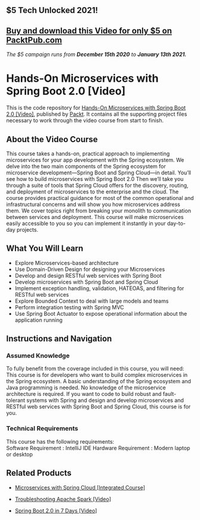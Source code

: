 ## $5 Tech Unlocked 2021!
[Buy and download this Video for only $5 on PacktPub.com](https://www.packtpub.com/product/hands-on-microservices-with-spring-boot-2-0-video/9781788991551)
-----
*The $5 campaign         runs from __December 15th 2020__ to __January 13th 2021.__*

# Hands-On Microservices with Spring Boot 2.0 [Video]
This is the code repository for [Hands-On Microservices with Spring Boot 2.0 [Video]](https://www.packtpub.com/application-development/hands-microservices-spring-boot-20-video?utm_source=github&utm_medium=repository&utm_campaign=9781788991551), published by [Packt](https://www.packtpub.com/?utm_source=github). It contains all the supporting project files necessary to work through the video course from start to finish.
## About the Video Course
This course takes a hands-on, practical approach to implementing microservices for your app development with the Spring ecosystem. We delve into the two main components of the Spring ecosystem for microservice development—Spring Boot and Spring Cloud—in detail. 
You’ll see how to build microservices with Spring Boot 2.0 Then we’ll take you through a suite of tools that Spring Cloud offers for the discovery, routing, and deployment of microservices to the enterprise and the cloud. The course provides practical guidance for most of the common operational and infrastructural concerns and will show you how microservices address them.
We cover topics right from breaking your monolith to communication between services and deployment. This course will make microservices easily accessible to you so you can implement it instantly in your day-to-day projects.


<H2>What You Will Learn</H2>
<DIV class=book-info-will-learn-text>
<UL>
<LI>Explore Microservices-based architecture 
<LI>Use Domain-Driven Design for designing your Microservices 
<LI>Develop and design RESTful web services with Spring Boot  
<LI>Develop microservices with Spring Boot and Spring Cloud 
<LI>Implement exception handling, validation, HATEOAS, and filtering for RESTful web services 
<LI>Explore Bounded Context to deal with large models and teams
<LI>Perform integration testing with Spring MVC
<LI>Use Spring Boot Actuator to expose operational information about the application running</LI> </UL></DIV>

## Instructions and Navigation
### Assumed Knowledge
To fully benefit from the coverage included in this course, you will need:<br/>
This course is for developers who want to build complex microservices in the Spring ecosystem. A basic understanding of the Spring ecosystem and Java programming is needed. No knowledge of the microservice architecture is required. If you want to code to build robust and fault-tolerant systems with Spring and design and develop microservices and RESTful web services with Spring Boot and Spring Cloud, this course is for you.
### Technical Requirements
This course has the following requirements:<br/>
Software Requirement : IntelliJ IDE
Hardware Requirement : Modern laptop or desktop

## Related Products
* [Microservices with Spring Cloud [Integrated Course]](https://www.packtpub.com/virtualization-and-cloud/microservices-spring-cloud-integrated-course?utm_source=github&utm_medium=repository&utm_campaign=9781788392426)

* [Troubleshooting Apache Spark [Video]](https://www.packtpub.com/application-development/troubleshooting-apache-spark-video?utm_source=github&utm_medium=repository&utm_campaign=9781789805253)

* [Spring Boot 2.0 in 7 Days [Video]](https://www.packtpub.com/application-development/spring-boot-20-7-days-video?utm_source=github&utm_medium=repository&utm_campaign=9781789345230)

